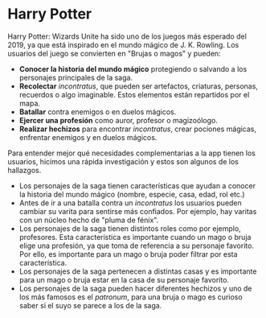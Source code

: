 # Harry Potter

Harry Potter: Wizards Unite ha sido uno de los juegos más esperado del 2019, 
ya que está inspirado en el mundo mágico de J. K. Rowling. Los usuarios del 
juego se convierten en "Brujas o magos" y pueden:

- **Conocer la historia del mundo mágico** protegiendo o salvando a los personajes 
  principales de la saga.
- **Recolectar** _incontratus_, que pueden ser artefactos, criaturas, personas, 
  recuerdos o algo imaginable. Estos elementos están repartidos por el mapa.
- **Batallar** contra enemigos o en duelos mágicos.
- **Ejercer una profesión** como auror, profesor o magizoólogo.
- **Realizar hechizos** para encontrar _incontratus_, crear pociones mágicas, enfrentar 
  enemigos y en duelos mágicos.

Para entender mejor qué necesidades complementarias a la app tienen los usuarios, 
hicimos una rápida investigación y estos son algunos de los hallazgos.

- Los personajes de la saga tienen características que ayudan a conocer la historia 
  del mundo mágico (nombre, especie, casa, edad, rol etc.)
- Antes de ir a una batalla contra un _incontratus_ los usuarios pueden cambiar su 
  varita para sentirse más confiados. Por ejemplo, hay varitas con un núcleo hecho 
  de "pluma de fénix".
- Los personajes de la saga tienen distintos roles como por ejemplo, profesores. Esta
  característica es importante cuando un mago o bruja elige una profesión, ya que 
  toma de referencia a su personaje favorito. Por ello, es importante para un mago o 
  bruja poder filtrar por esta característica.
- Los personajes de la saga pertenecen a distintas casas y es importante para un
  mago o bruja estar en la casa de su personaje favorito.
- Los personajes de la saga pueden hacer diferentes hechizos y uno de los más famosos 
  es el _patronum_, para una bruja o mago es curioso saber si el suyo se parece a los de
  la saga.

### 